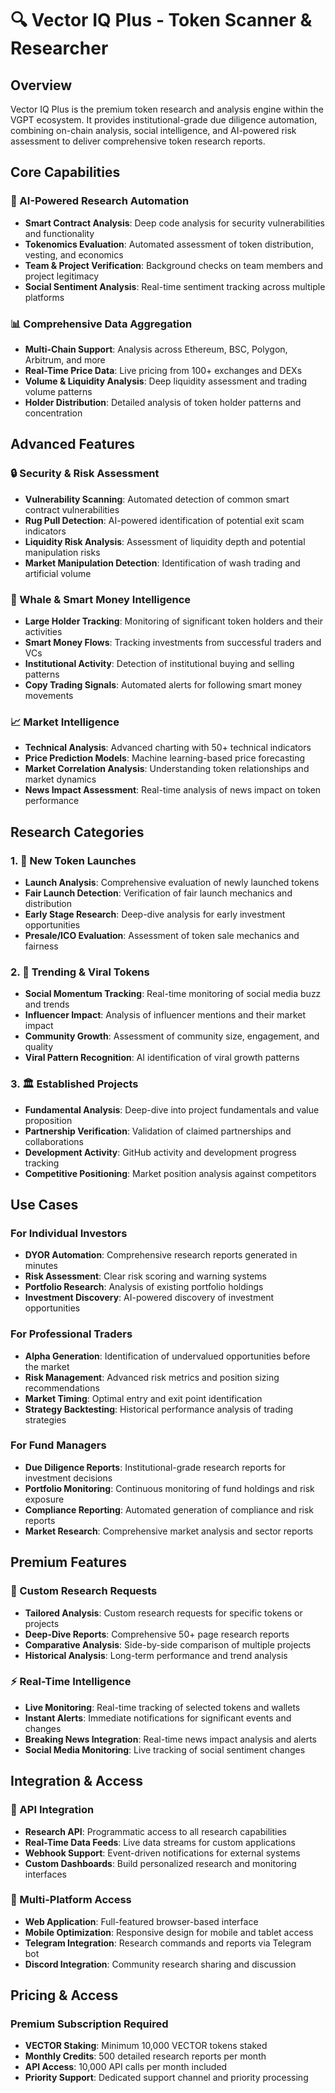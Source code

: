 # 🔍 Vector IQ Plus - Token Scanner & Researcher

## Overview

Vector IQ Plus is the premium token research and analysis engine within the VGPT ecosystem. It provides institutional-grade due diligence automation, combining on-chain analysis, social intelligence, and AI-powered risk assessment to deliver comprehensive token research reports.

## Core Capabilities

### 🤖 AI-Powered Research Automation
- **Smart Contract Analysis**: Deep code analysis for security vulnerabilities and functionality
- **Tokenomics Evaluation**: Automated assessment of token distribution, vesting, and economics
- **Team & Project Verification**: Background checks on team members and project legitimacy
- **Social Sentiment Analysis**: Real-time sentiment tracking across multiple platforms

### 📊 Comprehensive Data Aggregation
- **Multi-Chain Support**: Analysis across Ethereum, BSC, Polygon, Arbitrum, and more
- **Real-Time Price Data**: Live pricing from 100+ exchanges and DEXs
- **Volume & Liquidity Analysis**: Deep liquidity assessment and trading volume patterns
- **Holder Distribution**: Detailed analysis of token holder patterns and concentration

## Advanced Features

### 🔒 Security & Risk Assessment
- **Vulnerability Scanning**: Automated detection of common smart contract vulnerabilities
- **Rug Pull Detection**: AI-powered identification of potential exit scam indicators
- **Liquidity Risk Analysis**: Assessment of liquidity depth and potential manipulation risks
- **Market Manipulation Detection**: Identification of wash trading and artificial volume

### 🐋 Whale & Smart Money Intelligence
- **Large Holder Tracking**: Monitoring of significant token holders and their activities
- **Smart Money Flows**: Tracking investments from successful traders and VCs
- **Institutional Activity**: Detection of institutional buying and selling patterns
- **Copy Trading Signals**: Automated alerts for following smart money movements

### 📈 Market Intelligence
- **Technical Analysis**: Advanced charting with 50+ technical indicators
- **Price Prediction Models**: Machine learning-based price forecasting
- **Market Correlation Analysis**: Understanding token relationships and market dynamics
- **News Impact Assessment**: Real-time analysis of news impact on token performance

## Research Categories

### 1. 🎯 New Token Launches
- **Launch Analysis**: Comprehensive evaluation of newly launched tokens
- **Fair Launch Detection**: Verification of fair launch mechanics and distribution
- **Early Stage Research**: Deep-dive analysis for early investment opportunities
- **Presale/ICO Evaluation**: Assessment of token sale mechanics and fairness

### 2. 🚀 Trending & Viral Tokens
- **Social Momentum Tracking**: Real-time monitoring of social media buzz and trends
- **Influencer Impact**: Analysis of influencer mentions and their market impact
- **Community Growth**: Assessment of community size, engagement, and quality
- **Viral Pattern Recognition**: AI identification of viral growth patterns

### 3. 🏛️ Established Projects
- **Fundamental Analysis**: Deep-dive into project fundamentals and value proposition
- **Partnership Verification**: Validation of claimed partnerships and collaborations
- **Development Activity**: GitHub activity and development progress tracking
- **Competitive Positioning**: Market position analysis against competitors

## Use Cases

### For Individual Investors
- **DYOR Automation**: Comprehensive research reports generated in minutes
- **Risk Assessment**: Clear risk scoring and warning systems
- **Portfolio Research**: Analysis of existing portfolio holdings
- **Investment Discovery**: AI-powered discovery of investment opportunities

### For Professional Traders
- **Alpha Generation**: Identification of undervalued opportunities before the market
- **Risk Management**: Advanced risk metrics and position sizing recommendations
- **Market Timing**: Optimal entry and exit point identification
- **Strategy Backtesting**: Historical performance analysis of trading strategies

### For Fund Managers
- **Due Diligence Reports**: Institutional-grade research reports for investment decisions
- **Portfolio Monitoring**: Continuous monitoring of fund holdings and risk exposure
- **Compliance Reporting**: Automated generation of compliance and risk reports
- **Market Research**: Comprehensive market analysis and sector reports

## Premium Features

### 🎯 Custom Research Requests
- **Tailored Analysis**: Custom research requests for specific tokens or projects
- **Deep-Dive Reports**: Comprehensive 50+ page research reports
- **Comparative Analysis**: Side-by-side comparison of multiple projects
- **Historical Analysis**: Long-term performance and trend analysis

### ⚡ Real-Time Intelligence
- **Live Monitoring**: Real-time tracking of selected tokens and wallets
- **Instant Alerts**: Immediate notifications for significant events and changes
- **Breaking News Integration**: Real-time news impact analysis and alerts
- **Social Media Monitoring**: Live tracking of social sentiment changes

## Integration & Access

### 🔧 API Integration
- **Research API**: Programmatic access to all research capabilities
- **Real-Time Data Feeds**: Live data streams for custom applications
- **Webhook Support**: Event-driven notifications for external systems
- **Custom Dashboards**: Build personalized research and monitoring interfaces

### 📱 Multi-Platform Access
- **Web Application**: Full-featured browser-based interface
- **Mobile Optimization**: Responsive design for mobile and tablet access
- **Telegram Integration**: Research commands and reports via Telegram bot
- **Discord Integration**: Community research sharing and discussion

## Pricing & Access

### Premium Subscription Required
- **VECTOR Staking**: Minimum 10,000 VECTOR tokens staked
- **Monthly Credits**: 500 detailed research reports per month
- **API Access**: 10,000 API calls per month included
- **Priority Support**: Dedicated support channel and priority processing
